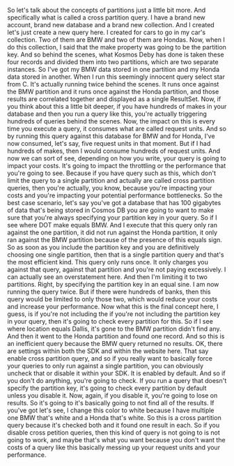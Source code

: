 So let's talk about the concepts of partitions just a little bit more.
And specifically what is called a cross partition query.
I have a brand new account, brand new database and a brand new collection.
And I created let's just create a new query here.
I created for cars to go in my car's collection.
Two of them are BMW and two of them are Hondas.
Now, when I do this collection, I said that the make property was going to be the partition key.
And so behind the scenes, what Kosmos Deby has done is taken these four records and divided them into
two partitions, which are two separate instances.
So I've got my BMW data stored in one partition and my Honda data stored in another.
When I run this seemingly innocent query select star from C. It's actually running twice behind the
scenes.
It runs once against the BMW partition and it runs once against the Honda partition, and those results
are correlated together and displayed as a single ResultSet.
Now, if you think about this a little bit deeper, if you have hundreds of makes in your database and
then you run a query like this, you're actually triggering hundreds of queries behind the scenes.
Now, the impact on this is every time you execute a query, it consumes what are called request units.
And so by running this query against this database for BMW and for Honda, I've now consumed, let's
say, five request units in that moment.
But if I had hundreds of makes, then I would consume hundreds of request units.
And now we can sort of see, depending on how you write, your query is going to impact your costs.
It's going to impact the throttling or the performance that you're going to see.
Because if you have query such as this, which don't limit the query to a single partition and actually
are called cross partition queries, then you're actually, you know, because you're impacting your
costs and you're impacting your potential performance bottlenecks.
So the best case scenario, let's say you've got a database that has 100 gigabytes of data that's being
stored in Cosmos DB you are going to want to make sure that you're always specifying your partition
key in your query.
So if I see where DOT make equals BMW.
And I execute that this query only ran against the one partition, it did not run against the Honda
partition, it only ran against the BMW partition because of the presence of this equals sign.
So as soon as you include the partition key and you are definitively choosing one single partition,
then that is a single partition query and that's the most efficient kind.
This query only runs once.
It only charges you against that query, against that partition and you're not paying excessively.
I can actually see an overstatement here.
And then I'm limiting it to two partitions.
Right, by specifying the partition key in an equal sine.
I am now running the query twice.
But if there were hundreds of banks, then this query would be limited to only those two, which would
reduce your costs and increase your performance.
Now what this is the final concept here, I guess, is if you're not including the if you're not including
the partition key in your query, then it's going to check every partition for this.
So if I see where location equals Dallis, it's gone to the BMW partition didn't find any.
And then it went to the Honda partition and found one record.
And so this is an inefficient query because the BMW query returned no results.
OK, there are settings within both the SDK and within the website here.
That say enable cross partition query, and so if you really want to basically force your queries to
only run against a single partition, you can obviously uncheck that or disable it within your SDK.
It is enabled by default.
And so if you don't do anything, you're going to check.
If you run a query that doesn't specify the partition key, it's going to check every partition by default
unless you disable it.
Now, again, if you disable it, you're going to lose on results.
So it's going to it's basically going to not find all of the results.
If you've got let's see, I change this color to white because I have multiple one BMW that's white
and a Honda that's white.
So this is a cross partition query because it's checked both and it found one result in each.
So if you disable cross petition queries, then this kind of query is not going to is not going to work,
and maybe that's what you want because you don't want the costs of a query like this basically messing
up your request units and your performance.
